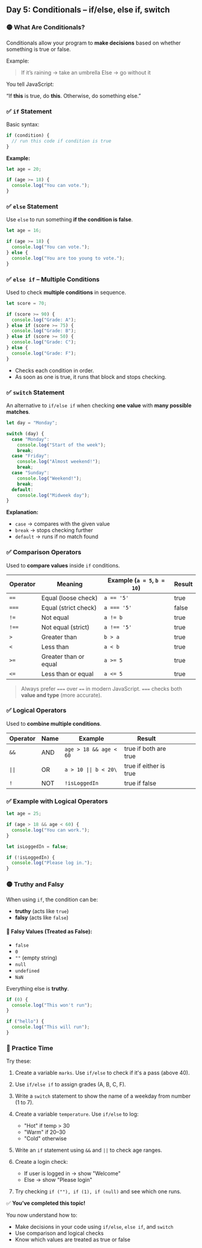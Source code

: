 ## Day 5: Conditionals – if/else, else if, switch

### 🟡 What Are Conditionals?

Conditionals allow your program to **make decisions** based on whether something is true or false.

Example:

> If it’s raining → take an umbrella
> Else → go without it

You tell JavaScript:

“If **this** is true, do **this**. Otherwise, do something else.”

<div class="section-break"></div>

### ✅ `if` Statement

Basic syntax:

```js
if (condition) {
  // run this code if condition is true
}
```

**Example:**

```js
let age = 20;

if (age >= 18) {
  console.log("You can vote.");
}
```

<div class="section-break"></div>

### ✅ `else` Statement

Use `else` to run something **if the condition is false**.

```js
let age = 16;

if (age >= 18) {
  console.log("You can vote.");
} else {
  console.log("You are too young to vote.");
}
```

<div class="section-break"></div>

### ✅ `else if` – Multiple Conditions

Used to check **multiple conditions** in sequence.

```js
let score = 70;

if (score >= 90) {
  console.log("Grade: A");
} else if (score >= 75) {
  console.log("Grade: B");
} else if (score >= 50) {
  console.log("Grade: C");
} else {
  console.log("Grade: F");
}
```

- Checks each condition in order.
- As soon as one is true, it runs that block and stops checking.

<div class="section-break"></div>

### ✅ `switch` Statement

An alternative to `if/else if` when checking **one value** with **many possible matches**.

```js
let day = "Monday";

switch (day) {
  case "Monday":
    console.log("Start of the week");
    break;
  case "Friday":
    console.log("Almost weekend!");
    break;
  case "Sunday":
    console.log("Weekend!");
    break;
  default:
    console.log("Midweek day");
}
```

**Explanation:**

- `case` → compares with the given value
- `break` → stops checking further
- `default` → runs if no match found

<div class="section-break"></div>

### ✅ Comparison Operators

Used to **compare values** inside `if` conditions.

| Operator | Meaning               | Example (`a = 5`, `b = 10`) | Result |
| -------- | --------------------- | --------------------------- | ------ |
| `==`     | Equal (loose check)   | `a == '5'`                  | true   |
| `===`    | Equal (strict check)  | `a === '5'`                 | false  |
| `!=`     | Not equal             | `a != b`                    | true   |
| `!==`    | Not equal (strict)    | `a !== '5'`                 | true   |
| `>`      | Greater than          | `b > a`                     | true   |
| `<`      | Less than             | `a < b`                     | true   |
| `>=`     | Greater than or equal | `a >= 5`                    | true   |
| `<=`     | Less than or equal    | `a <= 5`                    | true   |

> Always prefer `===` over `==` in modern JavaScript. `===` checks both **value and type** (more accurate).

<div class="section-break"></div>

### ✅ Logical Operators

Used to **combine multiple conditions**.

| Operator | Name | Example                | Result                 |     |     |     |     |
| -------- | ---- | ---------------------- | ---------------------- | --- | --- | --- | --- |
| `&&`     | AND  | `age > 18 && age < 60` | true if both are true  |     |     |     |     |
| `\|\|`   | OR   | `a > 10 \|\| b < 20\`  | true if either is true |
| `!`      | NOT  | `!isLoggedIn`          | true if false          |     |     |     |     |

<div class="section-break"></div>

### ✅ Example with Logical Operators

```js
let age = 25;

if (age > 18 && age < 60) {
  console.log("You can work.");
}
```

```js
let isLoggedIn = false;

if (!isLoggedIn) {
  console.log("Please log in.");
}
```

<div class="section-break"></div>

### 🟡 Truthy and Falsy

When using `if`, the condition can be:

- **truthy** (acts like `true`)
- **falsy** (acts like `false`)

#### 🔹 Falsy Values (Treated as False):

- `false`
- `0`
- `""` (empty string)
- `null`
- `undefined`
- `NaN`

Everything else is **truthy**.

```js
if (0) {
  console.log("This won't run");
}

if ("hello") {
  console.log("This will run");
}
```

<div class="practice">

### 🔸 Practice Time

Try these:

1. Create a variable `marks`. Use `if/else` to check if it's a pass (above 40).
2. Use `if/else if` to assign grades (A, B, C, F).
3. Write a `switch` statement to show the name of a weekday from number (1 to 7).
4. Create a variable `temperature`. Use `if/else` to log:

   - "Hot" if temp > 30
   - "Warm" if 20–30
   - "Cold" otherwise

5. Write an `if` statement using `&&` and `||` to check age ranges.
6. Create a login check:

   - If user is logged in → show "Welcome"
   - Else → show "Please login"

7. Try checking `if (""), if (1), if (null)` and see which one runs.

</div>

<div class="section-break"></div>

✅ **You’ve completed this topic!**

You now understand how to:

- Make decisions in your code using `if/else`, `else if`, and `switch`
- Use comparison and logical checks
- Know which values are treated as true or false
